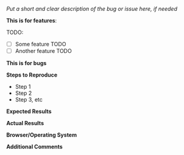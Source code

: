 *Put a short and clear description of the bug or issue here, if needed*

**This is for features**:

TODO:

* [ ] Some feature TODO
* [ ] Another feature TODO

**This is for bugs**

**Steps to Reproduce**

* Step 1
* Step 2
* Step 3, etc

**Expected Results**

**Actual Results**

**Browser/Operating System**

**Additional Comments**